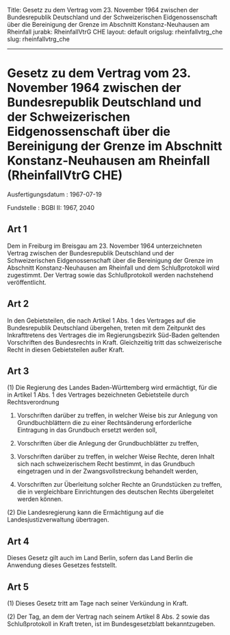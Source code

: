 Title: Gesetz zu dem Vertrag vom 23. November 1964 zwischen der Bundesrepublik Deutschland
  und der Schweizerischen Eidgenossenschaft über die Bereinigung der Grenze im Abschnitt
  Konstanz-Neuhausen am Rheinfall
jurabk: RheinfallVtrG CHE
layout: default
origslug: rheinfallvtrg_che
slug: rheinfallvtrg_che

---

# Gesetz zu dem Vertrag vom 23. November 1964 zwischen der Bundesrepublik Deutschland und der Schweizerischen Eidgenossenschaft über die Bereinigung der Grenze im Abschnitt Konstanz-Neuhausen am Rheinfall (RheinfallVtrG CHE)

Ausfertigungsdatum
:   1967-07-19

Fundstelle
:   BGBl II: 1967, 2040



## Art 1

Dem in Freiburg im Breisgau am 23. November 1964 unterzeichneten
Vertrag zwischen der Bundesrepublik Deutschland und der
Schweizerischen Eidgenossenschaft über die Bereinigung der Grenze im
Abschnitt Konstanz-Neuhausen am Rheinfall und dem Schlußprotokoll wird
zugestimmt. Der Vertrag sowie das Schlußprotokoll werden nachstehend
veröffentlicht.


## Art 2

In den Gebietsteilen, die nach Artikel 1 Abs. 1 des Vertrages auf die
Bundesrepublik Deutschland übergehen, treten mit dem Zeitpunkt des
Inkrafttretens des Vertrages die im Regierungsbezirk Süd-Baden
geltenden Vorschriften des Bundesrechts in Kraft. Gleichzeitig tritt
das schweizerische Recht in diesen Gebietsteilen außer Kraft.


## Art 3

(1) Die Regierung des Landes Baden-Württemberg wird ermächtigt, für
die in Artikel 1 Abs. 1 des Vertrages bezeichneten Gebietsteile durch
Rechtsverordnung

1.  Vorschriften darüber zu treffen, in welcher Weise bis zur Anlegung von
    Grundbuchblättern die zu einer Rechtsänderung erforderliche Eintragung
    in das Grundbuch ersetzt werden soll,


2.  Vorschriften über die Anlegung der Grundbuchblätter zu treffen,


3.  Vorschriften darüber zu treffen, in welcher Weise Rechte, deren Inhalt
    sich nach schweizerischem Recht bestimmt, in das Grundbuch eingetragen
    und in der Zwangsvollstreckung behandelt werden,


4.  Vorschriften zur Überleitung solcher Rechte an Grundstücken zu
    treffen, die in vergleichbare Einrichtungen des deutschen Rechts
    übergeleitet werden können.




(2) Die Landesregierung kann die Ermächtigung auf die
Landesjustizverwaltung übertragen.


## Art 4

Dieses Gesetz gilt auch im Land Berlin, sofern das Land Berlin die
Anwendung dieses Gesetzes feststellt.


## Art 5

(1) Dieses Gesetz tritt am Tage nach seiner Verkündung in Kraft.

(2) Der Tag, an dem der Vertrag nach seinem Artikel 8 Abs. 2 sowie das
Schlußprotokoll in Kraft treten, ist im Bundesgesetzblatt
bekanntzugeben.

